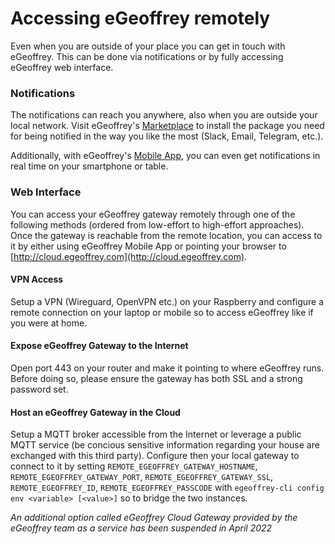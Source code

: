 # Accessing eGeoffrey remotely

Even when you are outside of your place you can get in touch with eGeoffrey. This can be done via notifications or by fully accessing eGeoffrey web interface.

### Notifications

The notifications can reach you anywhere, also when you are outside your local network. Visit eGeoffrey's [Marketplace](https://marketplace.egeoffrey.com) to install the package you need for being notified in the way you like the most (Slack, Email, Telegram, etc.). 

Additionally, with eGeoffrey's [Mobile App](/configure/mobile), you can even get notifications in real time on your smartphone or table.

### Web Interface

You can access your eGeoffrey gateway remotely through one of the following methods (ordered from low-effort to high-effort approaches). Once the gateway is reachable from the remote location, you can access to it by either using eGeoffrey Mobile App or pointing your browser to [http://cloud.egeoffrey.com](http://cloud.egeoffrey.com).

#### VPN Access

Setup a VPN (Wireguard, OpenVPN etc.) on your Raspberry and configure a remote connection on your laptop or mobile so to access eGeoffrey like if you were at home.

#### Expose eGeoffrey Gateway to the Internet

Open port 443 on your router and make it pointing to where eGeoffrey runs. Before doing so, please ensure the gateway has both SSL and a strong password set.

####  Host an eGeoffrey Gateway in the Cloud

Setup a MQTT broker accessible from the Internet or leverage a public MQTT service (be concious sensitive information regarding your house are exchanged with this third party). Configure then your local gateway to connect to it by setting `REMOTE_EGEOFFREY_GATEWAY_HOSTNAME`, `REMOTE_EGEOFFREY_GATEWAY_PORT`, `REMOTE_EGEOFFREY_GATEWAY_SSL`, `REMOTE_EGEOFFREY_ID`, `REMOTE_EGEOFFREY_PASSCODE` with `egeoffrey-cli config env <variable> [<value>]` so to bridge the two instances.

*An additional option called eGeoffrey Cloud Gateway provided by the eGeoffrey team as a service has been suspended in April 2022*
